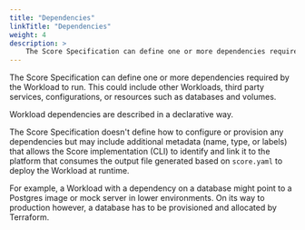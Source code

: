 ```yaml
---
title: "Dependencies"
linkTitle: "Dependencies"
weight: 4
description: >
    The Score Specification can define one or more dependencies required by the Workload to run.
---
```


The Score Specification can define one or more dependencies required by the Workload to run.
This could include other Workloads, third party services, configurations, or resources such as databases and volumes.

Workload dependencies are described in a declarative way.

The Score Specification doesn't define how to configure or provision any dependencies but may include additional metadata (name, type, or labels) that allows the Score implementation (CLI) to identify and link it to the platform that consumes the output file generated based on `score.yaml` to deploy the Workload at runtime.

For example, a Workload with a dependency on a database might point to a Postgres image or mock server in lower environments. On its way to production however, a database has to be provisioned and allocated by Terraform.
